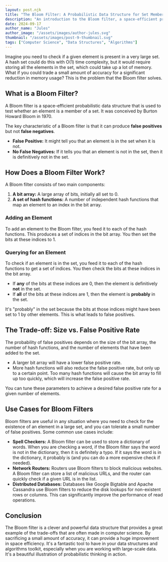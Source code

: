 ```yaml
---
layout: post.njk
title: "The Bloom Filter: A Probabilistic Data Structure for Set Membership"
description: "An introduction to the Bloom filter, a space-efficient probabilistic data structure that is used to test whether an element is a member of a set."
date: 2024-09-17
author_name: "Jules"
author_image: "/assets/images/author-jules.svg"
thumbnail: "/assets/images/post-9-thumbnail.svg"
tags: ["Computer Science", "Data Structures", "Algorithms"]
---
```


Imagine you need to check if a given element is present in a very large set. A hash set could do this with O(1) time complexity, but it would require storing all the elements in the set, which could take up a lot of memory. What if you could trade a small amount of accuracy for a significant reduction in memory usage? This is the problem that the Bloom filter solves.

## What is a Bloom Filter?

A Bloom filter is a space-efficient probabilistic data structure that is used to test whether an element is a member of a set. It was conceived by Burton Howard Bloom in 1970.

The key characteristic of a Bloom filter is that it can produce **false positives** but not **false negatives**.

*   **False Positive:** It might tell you that an element is in the set when it is not.
*   **No False Negatives:** If it tells you that an element is not in the set, then it is definitively not in the set.

## How Does a Bloom Filter Work?

A Bloom filter consists of two main components:

1.  **A bit array:** A large array of bits, initially all set to 0.
2.  **A set of hash functions:** A number of independent hash functions that map an element to an index in the bit array.

### Adding an Element
To add an element to the Bloom filter, you feed it to each of the hash functions. This produces a set of indices in the bit array. You then set the bits at these indices to 1.

### Querying for an Element
To check if an element is in the set, you feed it to each of the hash functions to get a set of indices. You then check the bits at these indices in the bit array.

*   If **any** of the bits at these indices are 0, then the element is definitively **not** in the set.
*   If **all** of the bits at these indices are 1, then the element is **probably** in the set.

It's "probably" in the set because the bits at those indices might have been set to 1 by other elements. This is what leads to false positives.

## The Trade-off: Size vs. False Positive Rate

The probability of false positives depends on the size of the bit array, the number of hash functions, and the number of elements that have been added to the set.

*   A larger bit array will have a lower false positive rate.
*   More hash functions will also reduce the false positive rate, but only up to a certain point. Too many hash functions will cause the bit array to fill up too quickly, which will increase the false positive rate.

You can tune these parameters to achieve a desired false positive rate for a given number of elements.

## Use Cases for Bloom Filters

Bloom filters are useful in any situation where you need to check for the existence of an element in a large set, and you can tolerate a small number of false positives. Some common use cases include:

*   **Spell Checkers:** A Bloom filter can be used to store a dictionary of words. When you are checking a word, if the Bloom filter says the word is not in the dictionary, then it is definitely a typo. If it says the word is in the dictionary, it probably is (and you can do a more expensive check if needed).
*   **Network Routers:** Routers use Bloom filters to block malicious websites. A Bloom filter can store a list of malicious URLs, and the router can quickly check if a given URL is in the list.
*   **Distributed Databases:** Databases like Google Bigtable and Apache Cassandra use Bloom filters to reduce the disk lookups for non-existent rows or columns. This can significantly improve the performance of read operations.

## Conclusion

The Bloom filter is a clever and powerful data structure that provides a great example of the trade-offs that are often made in computer science. By sacrificing a small amount of accuracy, it can provide a huge improvement in space efficiency. It's a fantastic tool to have in your data structures and algorithms toolkit, especially when you are working with large-scale data. It's a beautiful illustration of probabilistic thinking in action.
